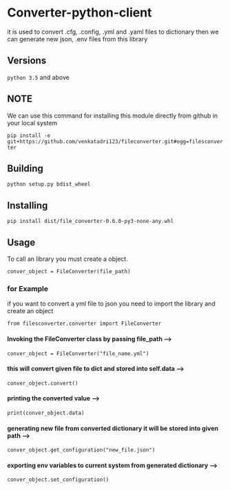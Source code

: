 # Converter-python-client
it is used to convert .cfg, .config, .yml and .yaml files to dictionary then we can generate new json, .env files from this library

## Versions
```python 3.5``` and above

## NOTE
We can use this command for installing this module directly from github in your local system

```pip install -e git+https://github.com/venkatadri123/fileconverter.git#egg=filesconverter```

## Building
```python setup.py bdist_wheel```

## Installing
```pip install dist/file_converter-0.6.0-py3-none-any.whl```

## Usage
To call an library you must create a object.

```conver_object = FileConverter(file_path)```

### for Example
if you want to convert a yml file to json you need to import the library and create an object 

```from filesconverter.converter import FileConverter```

#### Invoking the FileConverter class by passing file_path -->
```conver_object = FileConverter("file_name.yml")```

####  this will convert given file to dict and stored into self.data -->
```conver_object.convert()```

####  printing the converted value -->
```print(conver_object.data)```

####  generating new file from converted dictionary it will be stored into given path -->
```conver_object.get_configuration("new_file.json")```

####  exporting env variables to current system from generated dictionary -->
```conver_object.set_configuration()```
